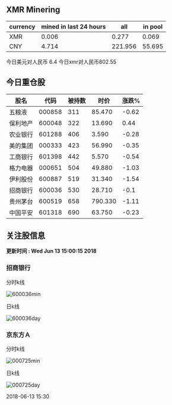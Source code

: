 ## XMR Minering

|currency|mined in last 24 hours|all|in pool|
|---|---|---|---|
|XMR|0.006|0.277|0.069|
|CNY|4.714|221.956|55.695|

今日美元对人民币 6.4	今日xmr对人民币802.55


## 今日重仓股 

|股名|代码|被持数|时价|涨跌%|
|---|---|---|---|---|
|五粮液|000858|311|85.470|-0.62|
|保利地产|600048|322|13.690|0.44|
|农业银行|601288|406|3.590|-0.28|
|美的集团|000333|423|56.990|-0.35|
|工商银行|601398|442|5.570|-0.54|
|格力电器|000651|504|49.880|-1.03|
|伊利股份|600887|519|31.340|-1.54|
|招商银行|600036|530|28.710|-0.1|
|贵州茅台|600519|658|790.330|-1.11|
|中国平安|601318|690|63.750|-0.23|

## 关注股信息
**更新时间 : Wed Jun 13 15:00:15 2018**
### 招商银行 
分时k线

![600036min](http://image.sinajs.cn/newchart/min/n/sh600036.gif)

日k线

![600036day](http://image.sinajs.cn/newchart/daily/n/sh600036.gif)

### 京东方Ａ 
分时k线

![000725min](http://image.sinajs.cn/newchart/min/n/sz000725.gif)

日k线

![000725day](http://image.sinajs.cn/newchart/daily/n/sz000725.gif)

2018-06-13 15:30